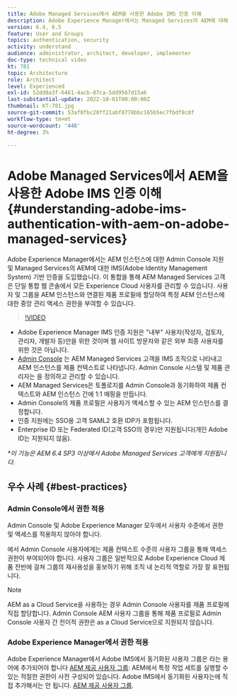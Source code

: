 ```yaml
---
title: Adobe Managed Services에서 AEM을 사용한 Adobe IMS 인증 이해
description: Adobe Experience Manager에서는 Managed Services의 AEM에 대해 AEM 인스턴스 및 Adobe IMS(Identity Management 시스템) 기반 인증에 대한 Admin Console 지원을 도입했습니다.   이 통합을 통해 AEM Managed Services 고객은 단일 통합 웹 콘솔에서 모든 Experience Cloud 사용자를 관리할 수 있습니다. 사용자 및 그룹을 AEM 인스턴스와 연결된 제품 프로필에 할당하여 특정 AEM 인스턴스에 대한 중앙 관리 액세스 권한을 부여할 수 있습니다.
version: 6.4, 6.5
feature: User and Groups
topics: authentication, security
activity: understand
audience: administrator, architect, developer, implementer
doc-type: technical video
kt: 781
topic: Architecture
role: Architect
level: Experienced
exl-id: 52dd8a3f-6461-4acb-87ca-5dd9567d15a6
last-substantial-update: 2022-10-01T00:00:00Z
thumbnail: KT-781.jpg
source-git-commit: 53af8fbc20ff21abf8778bbc165b5ec7fbdf8c8f
workflow-type: tm+mt
source-wordcount: '448'
ht-degree: 3%

---
```


# Adobe Managed Services에서 AEM을 사용한 Adobe IMS 인증 이해{#understanding-adobe-ims-authentication-with-aem-on-adobe-managed-services}

Adobe Experience Manager에서는 AEM 인스턴스에 대한 Admin Console 지원 및 Managed Services의 AEM에 대한 IMS(Adobe Identity Management System) 기반 인증을 도입했습니다.   이 통합을 통해 AEM Managed Services 고객은 단일 통합 웹 콘솔에서 모든 Experience Cloud 사용자를 관리할 수 있습니다. 사용자 및 그룹을 AEM 인스턴스와 연결된 제품 프로필에 할당하여 특정 AEM 인스턴스에 대한 중앙 관리 액세스 권한을 부여할 수 있습니다.

>[!VIDEO](https://video.tv.adobe.com/v/26170?quality=12&learn=on)

* Adobe Experience Manager IMS 인증 지원은 &quot;내부&quot; 사용자(작성자, 검토자, 관리자, 개발자 등)만을 위한 것이며 웹 사이트 방문자와 같은 외부 최종 사용자를 위한 것은 아닙니다.
* [Admin Console](https://adminconsole.adobe.com/) 는 AEM Managed Services 고객을 IMS 조직으로 나타내고 AEM 인스턴스를 제품 컨텍스트로 나타냅니다. Admin Console 시스템 및 제품 관리자는 을 정의하고 관리할 수 있습니다.
* AEM Managed Services은 토폴로지를 Admin Console과 동기화하여 제품 컨텍스트와 AEM 인스턴스 간에 1:1 매핑을 만듭니다.
* Admin Console의 제품 프로필은 사용자가 액세스할 수 있는 AEM 인스턴스를 결정합니다.
* 인증 지원에는 SSO용 고객 SAML2 호환 IDP가 포함됩니다.
* Enterprise ID 또는 Federated ID(고객 SSO의 경우)만 지원됩니다(개인 Adobe ID는 지원되지 않음).

*&#42;이 기능은 AEM 6.4 SP3 이상에서 Adobe Managed Services 고객에게 지원됩니다.*

## 우수 사례 {#best-practices}

### Admin Console에서 권한 적용

Admin Console 및 Adobe Experience Manager 모두에서 사용자 수준에서 권한 및 액세스를 적용하지 않아야 합니다.

에서 Admin Console 사용자에게는 제품 컨텍스트 수준의 사용자 그룹을 통해 액세스 권한이 부여되어야 합니다. 사용자 그룹은 일반적으로 Adobe Experience Cloud 제품 전반에 걸쳐 그룹의 재사용성을 홍보하기 위해 조직 내 논리적 역할로 가장 잘 표현됩니다.

>[!NOTE]
>
> AEM as a Cloud Service을 사용하는 경우 Admin Console 사용자를 제품 프로필에 직접 할당합니다. Admin Console AEM 사용자 그룹을 통해 제품 프로필로 Admin Console 사용자 간 전이적 권한은 as a Cloud Service으로 지원되지 않습니다.

### Adobe Experience Manager에서 권한 적용

Adobe Experience Manager에서 Adobe IMS에서 동기화된 사용자 그룹은 라는 용어에 추가되어야 합니다 [AEM 제공 사용자 그룹](https://experienceleague.adobe.com/docs/experience-manager-65/administering/security/security.html): AEM에서 특정 작업 세트를 실행할 수 있는 적절한 권한이 사전 구성되어 있습니다. Adobe IMS에서 동기화된 사용자는에 직접 추가해서는 안 됩니다. [AEM 제공 사용자 그룹](https://experienceleague.adobe.com/docs/experience-manager-65/administering/security/security.html).
